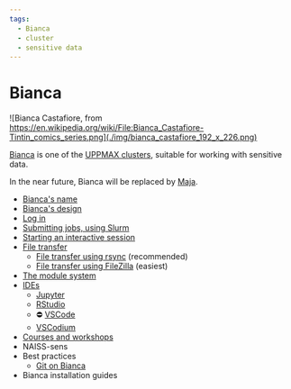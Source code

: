 ```yaml
---
tags:
  - Bianca
  - cluster
  - sensitive data
---
```


# Bianca

![Bianca Castafiore, from https://en.wikipedia.org/wiki/File:Bianca_Castafiore-Tintin_comics_series.png](./img/bianca_castafiore_192_x_226.png)

[Bianca](bianca.md) is one of the [UPPMAX clusters](uppmax_cluster.md),
suitable for working with sensitive data.

In the near future, Bianca will be replaced by [Maja](maja.md).

- [Bianca's name](biancas_name.md)
- [Bianca's design](biancas_design.md)
- [Log in](../getting_started/login_bianca.md)
- [Submitting jobs, using Slurm](slurm.md)
- [Starting an interactive session](start_interactive_session_on_bianca.md)
- [File transfer](transfer_bianca.md)
    - [File transfer using rsync](../software/bianca_file_transfer_using_rsync.md) (recommended)
    - [File transfer using FileZilla](../software/bianca_file_transfer_using_filezilla.md) (easiest)
- [The module system](bianca_modules.md)
- [IDEs](../software/ides_on_bianca.md)
    - [Jupyter](../software/jupyter_on_bianca.md)
    - [RStudio](../software/rstudio_on_bianca.md)
    - :no_entry: [VSCode](../software/vscode_on_bianca.md)
    - [VSCodium](../software/vscodium_on_bianca.md)
- [Courses and workshops](../courses_workshops/courses_workshops.md)
- NAISS-sens
- Best practices
    - [Git on Bianca](../software/git_on_bianca.md)
- Bianca installation guides
